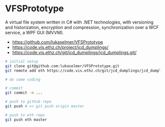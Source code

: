 VFSPrototype
============

A virtual file system written in C# with .NET technologies, with versioning and historization, encryption and compression, synchronization over a WCF service, a WPF GUI (MVVM).

* https://github.com/lukaselmer/VFSPrototype
* https://code.vis.ethz.ch/project/jcd_dumplings/
* https://code.vis.ethz.ch/git/jcd_dumplings/jcd_dumplings.git/

```sh
# initial setup
git clone git@github.com:lukaselmer/VFSPrototype.git
git remote add eth https://code.vis.ethz.ch/git/jcd_dumplings/jcd_dumplings.git

# do some coding

# commit
git commit -m ...

# push to github repo
git push # => git push origin master

# push to eth repo
git push eth master
```
